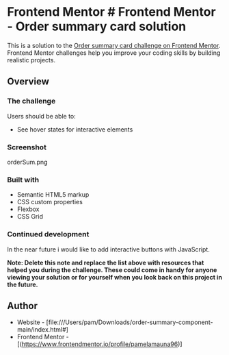 # Frontend Mentor # Frontend Mentor - Order summary card solution

This is a solution to the [Order summary card challenge on Frontend Mentor](https://www.frontendmentor.io/challenges/order-summary-component-QlPmajDUj). Frontend Mentor challenges help you improve your coding skills by building realistic projects. 

## Overview

### The challenge

Users should be able to:

- See hover states for interactive elements

### Screenshot
orderSum.png 

### Built with

- Semantic HTML5 markup
- CSS custom properties
- Flexbox
- CSS Grid

### Continued development

In the near future i would like to add interactive buttons with JavaScript.

**Note: Delete this note and replace the list above with resources that helped you during the challenge. These could come in handy for anyone viewing your solution or for yourself when you look back on this project in the future.**

## Author

- Website - [file:///Users/pam/Downloads/order-summary-component-main/index.html#] 
- Frontend Mentor - [(https://www.frontendmentor.io/profile/pamelamauna96)]
